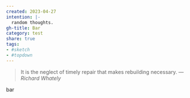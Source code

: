 ```yaml
---
created: 2023-04-27
intention: |-
  random thoughts.
gh-title: Bar
category: test
share: true
tags:
- #sketch 
- #topdown
---
```


> It is the neglect of timely repair that makes rebuilding necessary.
> — <cite>Richard Whately</cite>

bar

